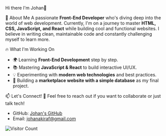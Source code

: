 Hi there I'm Johan👋

🚀 About Me
A passionate **Front-End Developer** who's diving deep into the world of web development. Currently, I'm on a journey to master **HTML, CSS, JavaScript, and React** while building cool and functional websites. I believe in writing clean, maintainable code and constantly challenging myself to learn more.

🔥 What I'm Working On
- 🌍 Learning **Front-End Development** step by step.
- 📚 Mastering **JavaScript & React** to build interactive UI/UX.
- 💡 Experimenting with **modern web technologies** and best practices.
- 🎯 Building a **marketplace website with a simple database** as my final project.

📫 Let's Connect!
💬 Feel free to reach out if you want to collaborate or just talk tech!

- GitHub: [Johan's GitHub](https://github.com/kang-joe)
- Email: johanakiraf@gmail.com

![Visitor Count](https://komarev.com/ghpvc/?username=kang-joe&color=blue)


<!--
**kang-joe/kang-joe** is a ✨ _special_ ✨ repository because its `README.md` (this file) appears on your GitHub profile.

Here are some ideas to get you started:

- 🔭 I’m currently working on ...
- 🌱 I’m currently learning ...
- 👯 I’m looking to collaborate on ...
- 🤔 I’m looking for help with ...
- 💬 Ask me about ...
- 📫 How to reach me: ...
- 😄 Pronouns: ...
- ⚡ Fun fact: ...
-->
